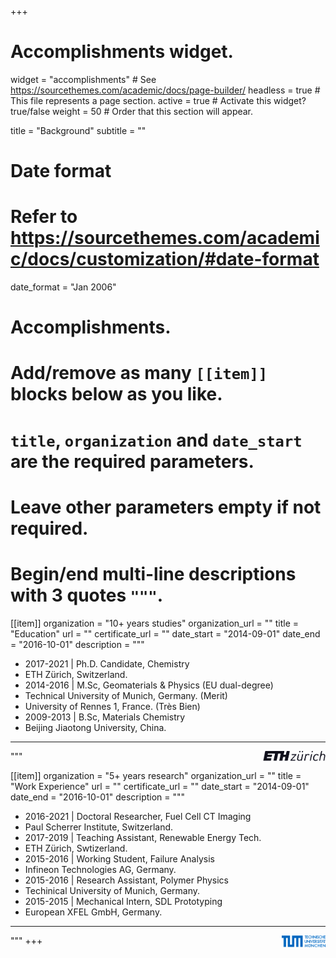 +++
# Accomplishments widget.
widget = "accomplishments"  # See https://sourcethemes.com/academic/docs/page-builder/
headless = true  # This file represents a page section.
active = true  # Activate this widget? true/false
weight = 50  # Order that this section will appear.

title = "Background"
subtitle = ""

# Date format
#   Refer to https://sourcethemes.com/academic/docs/customization/#date-format
date_format = "Jan 2006"

# Accomplishments.
#   Add/remove as many `[[item]]` blocks below as you like.
#   `title`, `organization` and `date_start` are the required parameters.
#   Leave other parameters empty if not required.
#   Begin/end multi-line descriptions with 3 quotes `"""`.

[[item]]
  organization = "10+ years studies"
  organization_url = ""
  title = "Education"
  url = ""
  certificate_url = ""
  date_start = "2014-09-01"
  date_end = "2016-10-01"
  description = """
  * 2017-2021 | Ph.D. Candidate, Chemistry
  * ETH Zürich, Switzerland.
  * 2014-2016 | M.Sc, Geomaterials & Physics (EU dual-degree)
  * Technical University of Munich, Germany. (Merit)
  * University of Rennes 1, France. (Très Bien)
  * 2009-2013 | B.Sc, Materials Chemistry
  * Beijing Jiaotong University, China.

  ---  
 <img src="https://github.com/XuHongCN/academia/raw/master/static/img/eth.png" style="float:right" width="100px">

"""

[[item]]
  organization = "5+ years research"
  organization_url = ""
  title = "Work Experience"
  url = ""
  certificate_url = ""
  date_start = "2014-09-01"
  date_end = "2016-10-01"
  description = """
  * 2016-2021 | Doctoral Researcher, Fuel Cell CT Imaging 
  * Paul Scherrer Institute, Switzerland. 
  * 2017-2019 | Teaching Assistant, Renewable Energy Tech. 
  * ETH Zürich, Swtizerland.
  * 2015-2016 | Working Student, Failure Analysis 
  * Infineon Technologies AG, Germany. 
  * 2015-2016 | Research Assistant, Polymer Physics 
  * Techinical University of Munich, Germany. 
  * 2015-2015 | Mechanical Intern, SDL Prototyping 
  * European XFEL GmbH, Germany. 
  
  ---
 <img src="https://github.com/XuHongCN/academia/raw/master/static/img/tum.png" style="float:right" width="70px">
  """
+++
